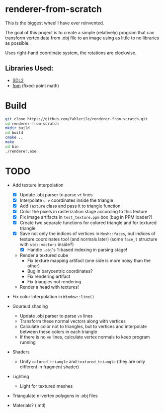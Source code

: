 # renderer-from-scratch

This is the biggest wheel I have ever reinvented.

The goal of this project is to create a simple (relatively) program that can transform vertex data from .obj file to an image using as little to no libraries as possible.

Uses right-hand coordinate system, the rotations are clockwise.

## Libraries Used:
- [SDL2](https://www.libsdl.org/)
- [fpm](https://github.com/MikeLankamp/fpm) (fixed-point math)

# Build

```bash
git clone https://github.com/fahlerile/renderer-from-scratch.git
cd renderer-from-scratch
mkdir build
cd build
cmake ..
make
cd bin
./renderer.exe
```

# TODO

- Add texture interpolation
    - [x] Update .obj parser to parse `vt` lines
    - [x] Interpolate `u v` coordinates inside the triangle
    - [x] Add `Texture` class and pass it to triangle function
    - [x] Color the pixels in rasterization stage according to this texture
    - [x] Fix image artifacts in `test_texture.ppm` box (bug in PPM loader?)
    - [x] Create two separate functions for colored triangle and for textured triangle
    - [x] Save not only the indices of vertices in `Mesh::faces`, but indices of texture coordinates too! (and normals later) (some `face_t` structure with `std::vectors` inside?)
        - [x] Handle `.obj`'s 1-based indexing in parsing stage!
    - Render a textured cube
        - Fix texture mapping artifact (one side is more noisy than the other)
        - Bug in barycentric coordinates?
        - Fix rendering artifact
        - Fix triangles not rendering
    - Render a head with textures!
- Fix color interpolation in `Window::line()`
- Gouraud shading
    - Update .obj parser to parse `vn` lines
    - Transform these normal vectors along with vertices
    - Calculate color not to triangles, but to vertices and interpolate between these colors in each triangle
    - If there is no `vn` lines, calculate vertex normals to keep program running
- Shaders
    - Unify `colored_triangle` and `textured_triangle` (they are only different in fragment shader)
- Lighting
    - Light for textured meshes

- Triangulate n-vertex polygons in .obj files
- Materials? (.mtl)